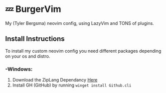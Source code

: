 # 💤 BurgerVim

My (Tyler Bergsma) neovim config, using LazyVim and TONS of plugins.


## Install Instructions

To install my custom neovim config you need different packages depending on your os and distro.

### -Windows:
1. Download the ZipLang Dependancy [Here](https://ziglang.org/download/)
2. Install GH (GitHub) by running ```winget install Github.cli```

